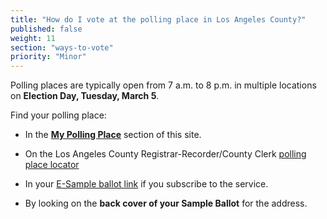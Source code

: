 ```yaml
---
title: "How do I vote at the polling place in Los Angeles County?"
published: false
weight: 11
section: "ways-to-vote"
priority: "Minor"
---
```

Polling places are typically open from 7 a.m. to 8 p.m. in multiple locations on **Election Day, Tuesday, March 5**.

Find your polling place:  

- In the [**My Polling Place**](#section-my-polling-place) section of this site.  

- On the Los Angeles County Registrar-Recorder/County Clerk [polling place locator](https://www.lavote.net/locator/)   

- In your [E-Sample ballot link](https://www.lavote.net/home/voting-elections/voting-options/e-sample-ballot) if you subscribe to the service.  

- By looking on the **back cover of your Sample Ballot** for the address.  
